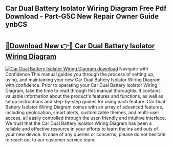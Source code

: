 ## Car Dual Battery Isolator Wiring Diagram Free Pdf Download - Part-G5C New Repair Owner Guide ynbCS

# <h2><a href="http://dfqg4ag.blite.top/?on=Car+Dual+Battery+Isolator+Wiring+Diagram">🔗Download New 👉🔴 Car Dual Battery Isolator Wiring Diagram</a></h2>

[![Car Dual Battery Isolator Wiring Diagram download](https://i.imgur.com/lujVjoI.png)](http://dfqg4ag.blite.top/?on=Car+Dual+Battery+Isolator+Wiring+Diagram)
Navigate with Confidence This manual guides you through the process of setting up, using, and maintaining your new Car Dual Battery Isolator Wiring Diagram with confidence. Prior to operating your Car Dual Battery Isolator Wiring Diagram, take the time to read through this manual thoroughly. It contains valuable information about the product's features and functions, as well as setup instructions and step-by-step guides for using each feature. Car Dual Battery Isolator Wiring Diagram comes with an array of advanced features, including geolocation, smart alerts, customizable themes, and multi-user access, all easily controlled through the user-friendly and intuitive interface. We trust that the Car Dual Battery Isolator Wiring Diagram has been a reliable and effective resource in your efforts to learn the ins and outs of your new device. In case of any queries or concerns, please do not hesitate to reach out to our customer service team.
